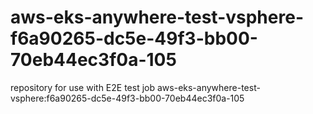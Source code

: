 # aws-eks-anywhere-test-vsphere-f6a90265-dc5e-49f3-bb00-70eb44ec3f0a-105
repository for use with E2E test job aws-eks-anywhere-test-vsphere:f6a90265-dc5e-49f3-bb00-70eb44ec3f0a-105

